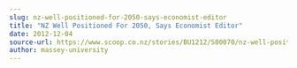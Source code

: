 ```yaml
---
slug: nz-well-positioned-for-2050-says-economist-editor
title: "NZ Well Positioned For 2050, Says Economist Editor"
date: 2012-12-04
source-url: https://www.scoop.co.nz/stories/BU1212/S00070/nz-well-positioned-for-2050-says-economist-editor.htm
author: massey-university
---
```

